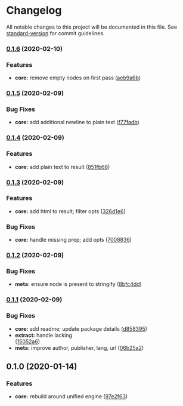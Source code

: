 # Changelog

All notable changes to this project will be documented in this file. See [standard-version](https://github.com/conventional-changelog/standard-version) for commit guidelines.

### [0.1.6](https://github.com/gorango/rehype-extract-article/compare/v0.1.5...v0.1.6) (2020-02-10)


### Features

* **core:** remove empty nodes on first pass ([aeb9a6b](https://github.com/gorango/rehype-extract-article/commit/aeb9a6b6fc7428923d0dac29319d545f8a6f9ade))

### [0.1.5](https://github.com/gorango/rehype-extract-article/compare/v0.1.4...v0.1.5) (2020-02-09)


### Bug Fixes

* **core:** add additional newline to plain text ([f77fadb](https://github.com/gorango/rehype-extract-article/commit/f77fadb0e53e228ff0dd36fb6389a00574c748ad))

### [0.1.4](https://github.com/gorango/rehype-extract-article/compare/v0.1.3...v0.1.4) (2020-02-09)


### Features

* **core:** add plain text to result ([851fb68](https://github.com/gorango/rehype-extract-article/commit/851fb68d91d28831e54568d9435a052cc158f13e))

### [0.1.3](https://github.com/gorango/rehype-extract-article/compare/v0.1.2...v0.1.3) (2020-02-09)


### Features

* **core:** add html to result; filter opts ([326d1e6](https://github.com/gorango/rehype-extract-article/commit/326d1e613ba806fde7ef6c05024bb4e7f0625fdf))


### Bug Fixes

* **core:** handle missing prop; add opts ([7008836](https://github.com/gorango/rehype-extract-article/commit/7008836ea117377d97af4ca3c9dbc0220375fa3f))

### [0.1.2](https://github.com/gorango/rehype-extract-article/compare/v0.1.1...v0.1.2) (2020-02-09)


### Bug Fixes

* **meta:** ensure node is present to stringify ([8bfc4dd](https://github.com/gorango/rehype-extract-article/commit/8bfc4ddfd624ac8eacc406ad6a59e4b41591fb94))

### [0.1.1](https://github.com/gorango/rehype-extract-article/compare/v0.1.0...v0.1.1) (2020-02-09)


### Bug Fixes

* **core:** add readme; update package details ([d858395](https://github.com/gorango/rehype-extract-article/commit/d8583951b7e086c45e9d74b267f3646a83fd93c1))
* **extract:** handle lacking <article/> ([15052a6](https://github.com/gorango/rehype-extract-article/commit/15052a60d65173a643d6d26da16fc1d1dd68c4bb))
* **meta:** improve author, publisher, lang, url ([06b25a2](https://github.com/gorango/rehype-extract-article/commit/06b25a2db448cb29ce699dd0693538af5507975b))

## 0.1.0 (2020-01-14)


### Features

* **core:** rebuild around unified engine ([97e2f63](https://github.com/n5e/chae/commit/97e2f63))
